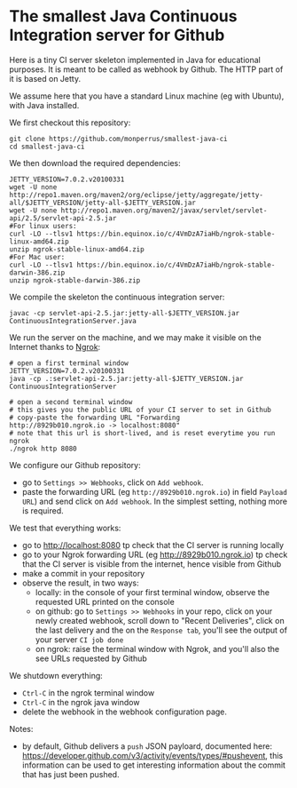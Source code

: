 The smallest Java Continuous Integration server for Github
===========================================================

Here is a tiny CI server skeleton implemented in Java for educational purposes. It is meant to be called as webhook by Github. The HTTP part of it is based on Jetty.

We assume here that you have a standard Linux machine (eg with Ubuntu), with Java installed.

We first checkout this repository:
```
git clone https://github.com/monperrus/smallest-java-ci
cd smallest-java-ci
```

We then download the required dependencies:
```
JETTY_VERSION=7.0.2.v20100331
wget -U none http://repo1.maven.org/maven2/org/eclipse/jetty/aggregate/jetty-all/$JETTY_VERSION/jetty-all-$JETTY_VERSION.jar
wget -U none http://repo1.maven.org/maven2/javax/servlet/servlet-api/2.5/servlet-api-2.5.jar
#For linux users: 
curl -LO --tlsv1 https://bin.equinox.io/c/4VmDzA7iaHb/ngrok-stable-linux-amd64.zip
unzip ngrok-stable-linux-amd64.zip 
#For Mac user:
curl -LO --tlsv1 https://bin.equinox.io/c/4VmDzA7iaHb/ngrok-stable-darwin-386.zip
unzip ngrok-stable-darwin-386.zip
```

We compile the skeleton the continuous integration server:
```
javac -cp servlet-api-2.5.jar:jetty-all-$JETTY_VERSION.jar ContinuousIntegrationServer.java
```

We run the server on the machine, and we may make it visible on the Internet thanks to [Ngrok](https://ngrok.com/):
```
# open a first terminal window
JETTY_VERSION=7.0.2.v20100331
java -cp .:servlet-api-2.5.jar:jetty-all-$JETTY_VERSION.jar ContinuousIntegrationServer

# open a second terminal window
# this gives you the public URL of your CI server to set in Github
# copy-paste the forwarding URL "Forwarding                    http://8929b010.ngrok.io -> localhost:8080"
# note that this url is short-lived, and is reset everytime you run ngrok
./ngrok http 8080

```

We configure our Github repository:

* go to `Settings >> Webhooks`, click on `Add webhook`.
* paste the forwarding URL (eg `http://8929b010.ngrok.io`) in field `Payload URL`) and send click on `Add webhook`. In the simplest setting, nothing more is required.

We test that everything works:

* go to <http://localhost:8080> tp check that the CI server is running locally
* go to your Ngrok forwarding URL (eg <http://8929b010.ngrok.io>) tp check that the CI server is visible from the internet, hence visible from Github
* make a commit in your repository
* observe the result, in two ways:
  * locally: in the console of your first terminal window, observe the requested URL printed on the console
  * on github: go to `Settings >> Webhooks` in your repo, click on your newly created webhook, scroll down to "Recent Deliveries", click on the last delivery and the on the `Response tab`, you'll see the output of your server `CI job done`
  * on ngrok: raise the terminal window with Ngrok, and you'll also the see URLs requested by Github

We shutdown everything:

* `Ctrl-C` in the ngrok terminal window
* `Ctrl-C` in the ngrok java window
* delete the webhook in the webhook configuration page.

Notes:
* by default, Github delivers a `push` JSON payloard, documented here: <https://developer.github.com/v3/activity/events/types/#pushevent>, this information can be used to get interesting information about the commit that has just been pushed.
